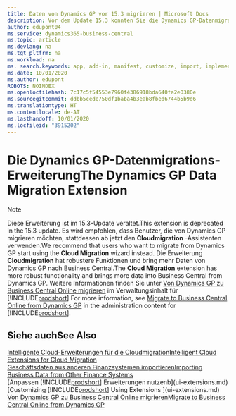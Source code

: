```yaml
---
title: Daten von Dynamics GP vor 15.3 migrieren | Microsoft Docs
description: Vor dem Update 15.3 konnten Sie die Dynamics GP-Datenmigrationserweiterung verwenden, um Debitoren, Kreditoren, Lagerartikel, Sachkonten, Transaktionen zu offenen Verbindlichkeiten und Forderungen von Dynamics GP nach Business Central zu migrieren.
author: edupont04
ms.service: dynamics365-business-central
ms.topic: article
ms.devlang: na
ms.tgt_pltfrm: na
ms.workload: na
ms. search.keywords: app, add-in, manifest, customize, import, implement
ms.date: 10/01/2020
ms.author: edupont
ROBOTS: NOINDEX
ms.openlocfilehash: 7c17c5f54553e7960f4386918bda640fa2e0380e
ms.sourcegitcommit: ddbb5cede750df1baba4b3eab8fbed6744b5b9d6
ms.translationtype: HT
ms.contentlocale: de-AT
ms.lasthandoff: 10/01/2020
ms.locfileid: "3915202"
---
```

# <a name="the-dynamics-gp-data-migration-extension"></a><span data-ttu-id="92bb8-103">Die Dynamics GP-Datenmigrations-Erweiterung</span><span class="sxs-lookup"><span data-stu-id="92bb8-103">The Dynamics GP Data Migration Extension</span></span>

> [!NOTE]
> <span data-ttu-id="92bb8-104">Diese Erweiterung ist im 15.3-Update veraltet.</span><span class="sxs-lookup"><span data-stu-id="92bb8-104">This extension is deprecated in the 15.3 update.</span></span> <span data-ttu-id="92bb8-105">Es wird empfohlen, dass Benutzer, die von Dynamics GP migrieren möchten, stattdessen ab jetzt den **Cloudmigration** -Assistenten verwenden.</span><span class="sxs-lookup"><span data-stu-id="92bb8-105">We recommend that users who want to migrate from Dynamics GP start using the **Cloud Migration** wizard instead.</span></span> <span data-ttu-id="92bb8-106">Die Erweiterung **Cloudmigration** hat robustere Funktionen und bring mehr Daten von Dynamics GP nach Business Central.</span><span class="sxs-lookup"><span data-stu-id="92bb8-106">The **Cloud Migration** extension has more robust functionality and brings more data into Business Central from Dynamics GP.</span></span> <span data-ttu-id="92bb8-107">Weitere Informationen finden Sie unter [Von Dynamics GP zu Business Central Online migrieren](/dynamics365/business-central/dev-itpro/administration/migrate-dynamics-gp) im Verwaltungsinhalt für [!INCLUDE[prodshort](includes/prodshort.md)].</span><span class="sxs-lookup"><span data-stu-id="92bb8-107">For more information, see [Migrate to Business Central Online from Dynamics GP](/dynamics365/business-central/dev-itpro/administration/migrate-dynamics-gp) in the administration content for [!INCLUDE[prodshort](includes/prodshort.md)].</span></span>

## <a name="see-also"></a><span data-ttu-id="92bb8-108">Siehe auch</span><span class="sxs-lookup"><span data-stu-id="92bb8-108">See Also</span></span>

[<span data-ttu-id="92bb8-109">Intelligente Cloud-Erweiterungen für die Cloudmigration</span><span class="sxs-lookup"><span data-stu-id="92bb8-109">Intelligent Cloud Extensions for Cloud Migration</span></span>](ui-extensions-data-replication.md)  
[<span data-ttu-id="92bb8-110">Geschäftsdaten aus anderen Finanzsystemen importieren</span><span class="sxs-lookup"><span data-stu-id="92bb8-110">Importing Business Data from Other Finance Systems</span></span>](across-import-data-configuration-packages.md)  
<span data-ttu-id="92bb8-111">[Anpassen [!INCLUDE[prodshort](includes/prodshort.md)] Erweiterungen nutzenb](ui-extensions.md)</span><span class="sxs-lookup"><span data-stu-id="92bb8-111">[Customizing [!INCLUDE[prodshort](includes/prodshort.md)] Using Extensions ](ui-extensions.md)</span></span>  
[<span data-ttu-id="92bb8-112">Von Dynamics GP zu Business Central Online migrieren</span><span class="sxs-lookup"><span data-stu-id="92bb8-112">Migrate to Business Central Online from Dynamics GP</span></span>](/dynamics365/business-central/dev-itpro/administration/migrate-dynamics-gp)  
